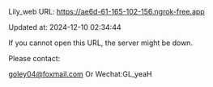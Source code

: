 Lily_web URL: https://ae6d-61-165-102-156.ngrok-free.app

Updated at: 2024-12-10 02:34:44

If you cannot open this URL, the server might be down.

Please contact: 

goley04@foxmail.com Or Wechat:GL_yeaH